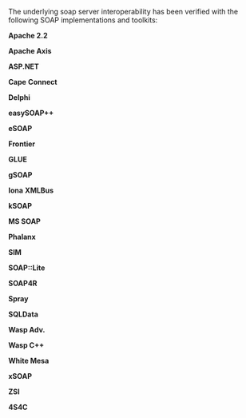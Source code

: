 <properties date="2016-06-24"
SortOrder="194"
/>

The underlying soap server interoperability has been verified with the following SOAP implementations and toolkits:

 

**Apache 2.2**

**Apache Axis**

**ASP.NET**

**Cape** **Connect**

**Delphi**

**easySOAP++**

**eSOAP**

**Frontier**

**GLUE**

**gSOAP**

**Iona** **XMLBus**

**kSOAP**

**MS SOAP**

**Phalanx**

**SIM**

**SOAP::Lite**

**SOAP4R**

**Spray**

**SQLData**

**Wasp Adv.**

**Wasp C++**

**White Mesa**

**xSOAP**

**ZSI**

**4S4C**

 

 
